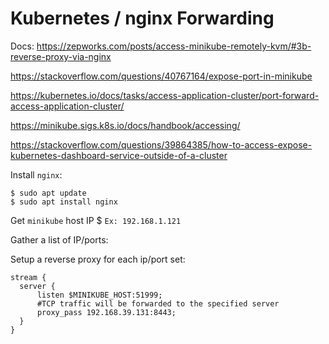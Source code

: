 # Kubernetes / nginx Forwarding

Docs:
https://zepworks.com/posts/access-minikube-remotely-kvm/#3b-reverse-proxy-via-nginx

https://stackoverflow.com/questions/40767164/expose-port-in-minikube

https://kubernetes.io/docs/tasks/access-application-cluster/port-forward-access-application-cluster/

https://minikube.sigs.k8s.io/docs/handbook/accessing/

https://stackoverflow.com/questions/39864385/how-to-access-expose-kubernetes-dashboard-service-outside-of-a-cluster


Install `nginx`:
```
$ sudo apt update
$ sudo apt install nginx
```

Get `minikube` host IP $
`Ex: 192.168.1.121`

Gather a list of IP/ports:


Setup a reverse proxy for each ip/port set:
```
stream {
  server {
      listen $MINIKUBE_HOST:51999;
      #TCP traffic will be forwarded to the specified server
      proxy_pass 192.168.39.131:8443;       
  }
}
```
